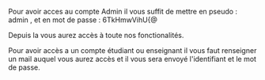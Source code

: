 Pour avoir acces au compte Admin il vous suffit de mettre en pseudo : admin , et en mot de passe : 6TkHmwVihU{@ 

Depuis la vous aurez accès à toute nos fonctionalités.

Pour avoir accès a un compte étudiant ou enseignant il vous faut renseigner un mail auquel vous aurez accès et il vous sera envoyé l'identifiant et le mot de passe. 
